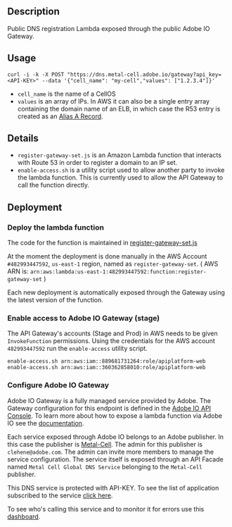 Description
-----------
Public DNS registration Lambda exposed through the public Adobe IO Gateway.

Usage 
-----
```
curl -i -k -X POST "https://dns.metal-cell.adobe.io/gateway?api_key=<API-KEY>" --data '{"cell_name": "my-cell","values": ["1.2.3.4"]}'
```

* `cell_name` is the name of a CellOS
* `values` is an array of IPs. In AWS it can also be a single entry array containing the domain name of an ELB, in which case the R53 entry is created as an [Alias A Record](http://docs.aws.amazon.com/Route53/latest/DeveloperGuide/resource-record-sets-choosing-alias-non-alias.html).

Details
------
* `register-gateway-set.js` is an Amazon Lambda function that interacts with Route 53 in order to register a domain to an IP set.
* `enable-access.sh` is a utility script used to allow another party to invoke the lambda function. This is currently used to allow the API Gateway to call the function directly. 

Deployment
---------

### Deploy the lambda function  

The code for the function is maintained in
[register-gateway-set.js](register-gateway-set.js)

At the moment the deployment is done manually in the AWS Account `#482993447592`, `us-east-1` region, named as `register-gateway-set`. ( AWS ARN is: `arn:aws:lambda:us-east-1:482993447592:function:register-gateway-set` ) 

Each new deployment is automatically exposed through the Gateway using the latest version of the function. 

### Enable access to Adobe IO Gateway (stage)

The API Gateway's accounts (Stage and Prod) in AWS needs to be given `InvokeFunction` permissions. Using the credentials for the AWS account `482993447592` run the `enable-access` utility script.

    enable-access.sh arn:aws:iam::889681731264:role/apiplatform-web
    enable-access.sh arn:aws:iam::360362858010:role/apiplatform-web


### Configure Adobe IO Gateway 

Adobe IO Gateway is a fully managed service provided by Adobe. The Gateway configuration for this endpoint is defined in the [Adobe IO API Console](https://console-stage.adobe.io/publisher/org/396/service/311). To learn more about how to expose a lambda function via Adobe IO see the [documentation](https://wiki.corp.adobe.com/display/API/Configure+AWS+Lambda). 

Each service exposed through Adobe IO belongs to an Adobe publisher. In this case the publisher is [Metal-Cell](https://console-stage.adobe.io/publisher/org/396). The admin for this publisher is `clehene@adobe.com`. The admin can invite more members to manage the service configuration. The service itself is exposed through an API Facade named `Metal Cell Global DNS Service` belonging to the `Metal-Cell` publisher. 

This DNS service is protected with API-KEY. To see the list of application subscribed to the service [click here](https://console-stage.adobe.io/publisher/org/396/service/311/apps).

To see who's calling this service and to monitor it for errors use this [dashboard]( http://elasticsearch.gw.apip-insights-stage.metal-cell.adobe.io/_plugin/kibana/#/dashboard/API-Errors?_g=\(refreshInterval:\(display:Off,section:0,value:0\),time:\(from:now-7d,mode:quick,to:now\)\)&_a=\(query:\(query_string:\(analyze_wildcard:!t,query:'service:dns_metal_cell'\)\),title:API-Errors\)).
